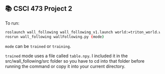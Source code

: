 ## 📚 CSCI 473 Project 2

To run:

```bash
roslaunch wall_following wall_following_v1.launch world:=triton_world.world
rosrun wall_following wallFollowing.py (mode)
```

`mode` can be `trained` or `training`.

`trained` mode uses a file called `table.npy`. I included it in the src/wall_following/src folder so you have to cd into that folder before running the command or copy it into your current directory. 
